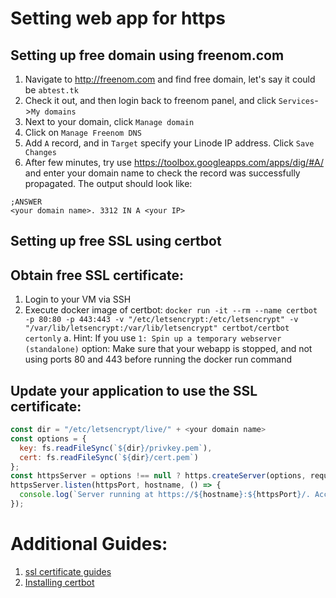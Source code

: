 # Setting web app for https

## Setting up free domain using freenom.com
1. Navigate to http://freenom.com and find free domain, let's say it could be `abtest.tk`
2. Check it out, and then login back to freenom panel, and click `Services`->`My domains`
3. Next to your domain, click `Manage domain`
4. Click on `Manage Freenom DNS`
5. Add `A` record, and in `Target` specify your Linode IP address. Click `Save Changes`
6. After few minutes, try use https://toolbox.googleapps.com/apps/dig/#A/ and enter your domain name to check the record was successfully propagated. The output should look like:
```
;ANSWER
<your domain name>. 3312 IN A <your IP>
```

## Setting up free SSL using certbot
## Obtain free SSL certificate:
1. Login to your VM via SSH
2. Execute docker image of certbot: `docker run -it --rm --name certbot -p 80:80 -p 443:443 -v "/etc/letsencrypt:/etc/letsencrypt" -v "/var/lib/letsencrypt:/var/lib/letsencrypt" certbot/certbot certonly`
 a. Hint: If you use `1: Spin up a temporary webserver (standalone)` option: Make sure that your webapp is stopped, and not using ports 80 and 443 before running the docker run command 
## Update your application to use the SSL certificate:
```javascript
const dir = "/etc/letsencrypt/live/" + <your domain name>
const options = {
  key: fs.readFileSync(`${dir}/privkey.pem`),
  cert: fs.readFileSync(`${dir}/cert.pem`)
};
const httpsServer = options !== null ? https.createServer(options, requestListener) : undefined;
httpsServer.listen(httpsPort, hostname, () => {
  console.log(`Server running at https://${hostname}:${httpsPort}/. Access via https://localhost:${httpsPort}`);
});
```

# Additional Guides:
1. [ssl certificate guides](https://www.linode.com/docs/guides/security/ssl/)
2. [Installing certbot](https://www.linode.com/docs/guides/how-to-install-certbot-on-ubuntu-18-04/)